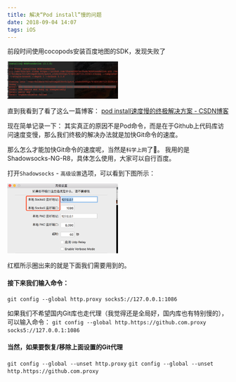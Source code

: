 ```yaml
---
title: 解决“Pod install”慢的问题
date: 2018-09-04 14:07
tags: iOS
---
```


前段时间使用cocopods安装百度地图的SDK，发现失败了

<img src="/img/BEEABCAD3116C15F85755B6933808675.jpg" width="50%">

<!--More-->

直到我看到了看了这么一篇博客：
[pod install速度慢的终极解决方案 - CSDN博客](https://blog.csdn.net/wuquan0625/article/details/47401235)

现在简单记录一下：
其实真正的原因不是Pod命令，而是在于Github上代码库访问速度变慢，那么我们终极的解决办法就是加快Git命令的速度。        

那么怎么才能加快Git命令的速度呢，当然是`科学上网`了🤫。
我用的是Shadowsocks-NG-R8，具体怎么使用，大家可以自行百度。

打开`Shadowsocks` - `高级设置`选项，可以看到下图所示：

<img src="/img/WX20180904-135254@2x.png" width="50%">

红框所示圈出来的就是下面我们需要用到的。
#### 接下来我们输入命令：
`git config --global http.proxy socks5://127.0.0.1:1086`

如果我们不希望国内Git库也走代理（我觉得还是全局好，国内库也有特别慢的），可以输入命令：
`git config --global http.https://github.com.proxy socks5://127.0.0.1:1086`


#### 当然，如果要恢复/移除上面设置的Git代理
`git config --global --unset http.proxy`
`git config --global --unset http.https://github.com.proxy`


